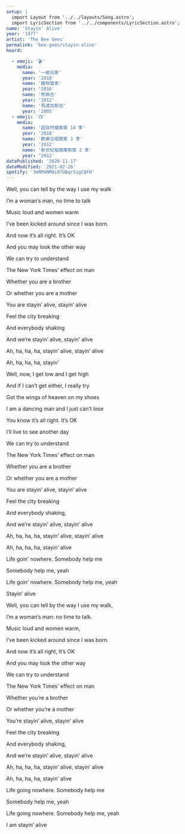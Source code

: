 ```yaml
---
setup: |
  import Layout from '../../layouts/Song.astro';
  import LyricSection from '../../components/LyricSection.astro';
name: 'Stayin’ Alive'
year: '1977'
artist: 'The Bee Gees'
permalink: 'bee-gees/stayin-alive'
heard:

  - emoji: '🎬'
    media:
      name: '一級玩家'
      year: '2018'
      name: '寵物當家'
      year: '2016'
      name: '熊麻吉'
      year: '2012'
      name: '馬達加斯加'
      year: '2005'
  - emoji: '📺'
    media:
      name: '超自然檔案第 14 季'
      year: '2018'
      name: '歡樂合唱團第 3 季'
      year: '2012'
      name: '新世紀福爾摩斯第 2 季'
      year: '2012'
datePublished: '2020-11-17'
dateModified: '2021-02-26'
spotify: '3mRM4NM8iO7UBqrSigCQFH'
---
```


<LyricSection>

Well, you can tell by the way I use my walk

I&rsquo;m a woman&rsquo;s man, no time to talk

Music loud and women warm

I&rsquo;ve been kicked around since I was born.

</LyricSection>

<LyricSection>

And now it&rsquo;s all right. It&rsquo;s OK

And you may look the other way

We can try to understand

The New York Times&rsquo; effect on man

</LyricSection>

<LyricSection>

Whether you are a brother

Or whether you are a mother

You are stayin&rsquo; alive, stayin&rsquo; alive

Feel the city breaking

And everybody shaking

And we&rsquo;re stayin&rsquo; alive, stayin&rsquo; alive

Ah, ha, ha, ha, stayin&rsquo; alive, stayin&rsquo; alive

</LyricSection>

<LyricSection>

Ah, ha, ha, ha, stayin&rsquo;

</LyricSection>

<LyricSection>

Well, now, I get low and I get high

And if I can&rsquo;t get either, I really try

Got the wings of heaven on my shoes

I am a dancing man and I just can&rsquo;t lose

</LyricSection>

<LyricSection>

You know it&rsquo;s all right. It&rsquo;s OK

I&rsquo;ll live to see another day

We can try to understand

The New York Times&rsquo; effect on man

</LyricSection>

<LyricSection>

Whether you are a brother

Or whether you are a mother

You are stayin&rsquo; alive, stayin&rsquo; alive

Feel the city breaking

And everybody shaking,

And we&rsquo;re stayin&rsquo; alive, stayin&rsquo; alive

Ah, ha, ha, ha, stayin&rsquo; alive, stayin&rsquo; alive

Ah, ha, ha, ha, stayin&rsquo; alive

</LyricSection>

<LyricSection>

Life goin&rsquo; nowhere. Somebody help me

Somebody help me, yeah

Life goin&rsquo; nowhere. Somebody help me, yeah

Stayin&rsquo; alive

</LyricSection>

<LyricSection>

Well, you can tell by the way I use my walk,

I&rsquo;m a woman&rsquo;s man: no time to talk.

Music loud and women warm,

I&rsquo;ve been kicked around since I was born.

</LyricSection>

<LyricSection>

And now it&rsquo;s all right, It&rsquo;s OK

And you may look the other way

We can try to understand

The New York Times&rsquo; effect on man

</LyricSection>

<LyricSection>

Whether you&rsquo;re a brother

Or whether you&rsquo;re a mother

You&rsquo;re stayin&rsquo; alive, stayin&rsquo; alive

Feel the city breaking

And everybody shaking,

And we&rsquo;re stayin&rsquo; alive, stayin&rsquo; alive

Ah, ha, ha, ha, stayin&rsquo; alive, stayin&rsquo; alive

Ah, ha, ha, ha, stayin&rsquo; alive

</LyricSection>

<LyricSection>

Life going nowhere. Somebody help me

Somebody help me, yeah

Life going nowhere. Somebody help me, yeah

I am stayin&rsquo; alive

</LyricSection>

